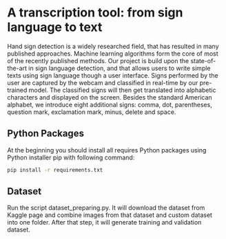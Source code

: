 
# A transcription tool: from sign language to text

Hand sign detection is a widely researched field, that has resulted in many published approaches.
Machine learning algorithms form the core of most of the recently published methods.
Our project is build upon the state-of-the-art in sign language detection, and that allows users to write simple texts using sign language though a user interface. Signs performed by the user are captured by the webcam and classified in real-time by our pre-trained model. The classified signs will then get translated into alphabetic characters and displayed on the screen. Besides the standard American alphabet, we introduce eight additional signs: comma, dot, parentheses, question mark, exclamation mark, minus, delete and space.

## Python Packages
At the beginning you should install all requires Python packages using Python installer pip with following command:
```bash
pip install -r requirements.txt
```

## Dataset
Run the script dataset_preparing.py. It will download the dataset from Kaggle page and combine images from that dataset and custom dataset into one folder. After that step, it will generate training and validation dataset.
